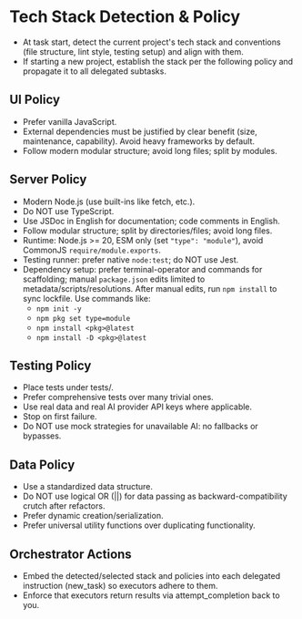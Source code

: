 # Tech Stack Detection & Policy

- At task start, detect the current project's tech stack and conventions (file structure, lint style, testing setup) and align with them.
- If starting a new project, establish the stack per the following policy and propagate it to all delegated subtasks.

## UI Policy
- Prefer vanilla JavaScript.
- External dependencies must be justified by clear benefit (size, maintenance, capability). Avoid heavy frameworks by default.
- Follow modern modular structure; avoid long files; split by modules.

## Server Policy
- Modern Node.js (use built-ins like fetch, etc.).
- Do NOT use TypeScript.
- Use JSDoc in English for documentation; code comments in English.
- Follow modular structure; split by directories/files; avoid long files.
 - Runtime: Node.js >= 20, ESM only (set `"type": "module"`), avoid CommonJS `require/module.exports`.
 - Testing runner: prefer native `node:test`; do NOT use Jest.
 - Dependency setup: prefer terminal-operator and commands for scaffolding; manual `package.json` edits limited to metadata/scripts/resolutions. After manual edits, run `npm install` to sync lockfile. Use commands like:
   - `npm init -y`
   - `npm pkg set type=module`
   - `npm install <pkg>@latest`
   - `npm install -D <pkg>@latest`

## Testing Policy
- Place tests under tests/.
- Prefer comprehensive tests over many trivial ones.
- Use real data and real AI provider API keys where applicable.
- Stop on first failure.
- Do NOT use mock strategies for unavailable AI: no fallbacks or bypasses.

## Data Policy
- Use a standardized data structure.
- Do NOT use logical OR (||) for data passing as backward-compatibility crutch after refactors.
- Prefer dynamic creation/serialization.
- Prefer universal utility functions over duplicating functionality.

## Orchestrator Actions
- Embed the detected/selected stack and policies into each delegated instruction (new_task) so executors adhere to them.
- Enforce that executors return results via attempt_completion back to you.
